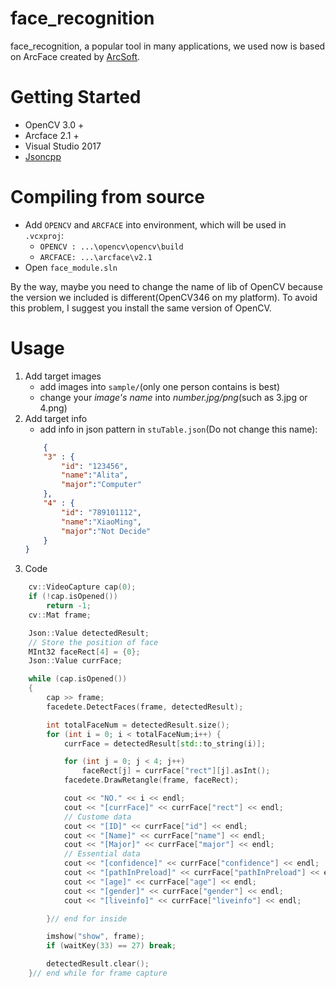 # face_recognition
face_recognition, a popular tool in many applications, we used now is based on ArcFace created by [ArcSoft](https://www.arcsoft.com.cn/). 

# Getting Started
- OpenCV 3.0 +
- Arcface 2.1 +
- Visual Studio 2017
- [Jsoncpp](https://github.com/open-source-parsers/jsoncpp)

# Compiling from source
- Add `OPENCV` and `ARCFACE` into environment, which will be used in `.vcxproj`:
  - `OPENCV : ...\opencv\opencv\build`
  - `ARCFACE: ...\arcface\v2.1`
- Open `face_module.sln`

By the way, maybe you need to change the name of lib of OpenCV because the version we included is different(OpenCV346 on my platform). To avoid this problem, I suggest you install the same version of OpenCV.

# Usage
1. Add target images
    - add images into `sample/`(only one person contains is best)
    - change your *image's name* into *number.jpg/png*(such as 3.jpg or 4.png)
2. Add target info
    -  add info in json pattern in `stuTable.json`(Do not change this name):
    ``` json
        {
        "3" : {
            "id": "123456",
            "name":"Alita",
            "major":"Computer"
        },
        "4" : {
            "id": "789101112",
            "name":"XiaoMing",
            "major":"Not Decide"
        }
    }
    ```
3. Code
``` C++
    cv::VideoCapture cap(0);
    if (!cap.isOpened())
        return -1;
    cv::Mat frame;

    Json::Value detectedResult;
    // Store the position of face
    MInt32 faceRect[4] = {0};
    Json::Value currFace;

    while (cap.isOpened())
    {
        cap >> frame;
        facedete.DetectFaces(frame, detectedResult);

        int totalFaceNum = detectedResult.size();
        for (int i = 0; i < totalFaceNum;i++) {
            currFace = detectedResult[std::to_string(i)];

            for (int j = 0; j < 4; j++)
                faceRect[j] = currFace["rect"][j].asInt();
            facedete.DrawRetangle(frame, faceRect);

            cout << "NO." << i << endl;
            cout << "[currFace]" << currFace["rect"] << endl;
            // Custome data
            cout << "[ID]" << currFace["id"] << endl;
            cout << "[Name]" << currFace["name"] << endl;
            cout << "[Major]" << currFace["major"] << endl;
            // Essential data
            cout << "[confidence]" << currFace["confidence"] << endl;
            cout << "[pathInPreload]" << currFace["pathInPreload"] << endl;
            cout << "[age]" << currFace["age"] << endl;
            cout << "[gender]" << currFace["gender"] << endl;
            cout << "[liveinfo]" << currFace["liveinfo"] << endl;

        }// end for inside

        imshow("show", frame);
        if (waitKey(33) == 27) break;

        detectedResult.clear();
    }// end while for frame capture 
```
